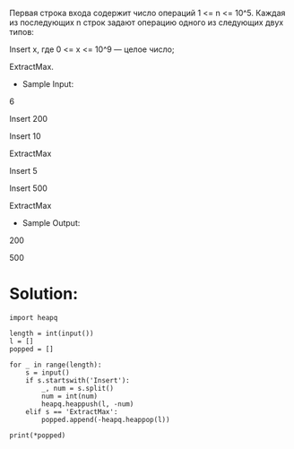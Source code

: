 Первая строка входа содержит число операций 1 <= n <= 10^5. Каждая из последующих n строк задают операцию одного из следующих двух типов:

Insert x, где 0 <= x <= 10^9 — целое число;

ExtractMax.


* Sample Input:

6

Insert 200

Insert 10

ExtractMax

Insert 5

Insert 500

ExtractMax


* Sample Output:

200

500

# Solution:
```
import heapq

length = int(input())
l = []
popped = []

for _ in range(length):
    s = input()
    if s.startswith('Insert'):
        _, num = s.split()
        num = int(num)
        heapq.heappush(l, -num)
    elif s == 'ExtractMax':
        popped.append(-heapq.heappop(l))
        
print(*popped)
```
